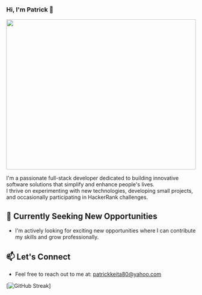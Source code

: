 ### Hi, I'm Patrick 👋
<img src = https://media4.giphy.com/media/v1.Y2lkPTc5MGI3NjExcDJhc2F5bGxseWJwcnVkMjN6YWthbHljaTZ0dTAyM2xyYmtua3lmMyZlcD12MV9pbnRlcm5hbF9naWZfYnlfaWQmY3Q9Zw/wLNuW1tCKRiPmDV5Y4/giphy.webp width="100%" height="400" />

<p>I'm a passionate full-stack developer dedicated to building innovative software solutions that simplify and enhance people's lives. <br> I thrive on experimenting with new technologies, developing small projects, and occasionally participating in HackerRank challenges.</p>  

## 🌱 Currently Seeking New Opportunities
- I'm actively looking for exciting new opportunities where I can contribute my skills and grow professionally.

## 📫 Let's Connect
- Feel free to reach out to me at: patrickkeita80@yahoo.com

[![GitHub Streak](https://streak-stats.demolab.com/?user=Patfarmurs&theme=default)] 
